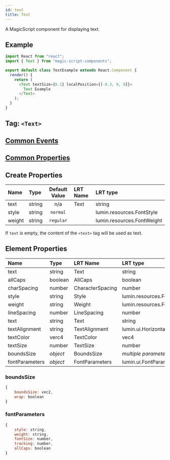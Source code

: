 ```yaml
---
id: text
title: Text
---
```


A MagicScript component for displaying text.

## Example

```javascript
import React from "react";
import { Text } from "magic-script-components";

export default class TextExample extends React.Component {
  render() {
    return (
      <Text textSize={0.1} localPosition={[-0.3, 0, 0]}>
        Text Example
      </Text>
    );
  }
}
```

## Tag: `<Text>`

## [Common Events](../types/Events.md)

## [Common Properties](../types/Properties.md)

## Create Properties

| Name   | Type   | Default Value | LRT Name | LRT type                   |
| :----- | :----- | :-----------: | :------- | :------------------------- |
| text   | string |      n/a      | Text     | string                     |
| style  | string |   `normal`    |          | lumin.resources.FontStyle  |
| weight | string |   `regular`   |          | lumin.resources.FontWeight |

If `text` is empty, the content of the `<text>` tag will be used as text.

## Element Properties

| Name           | Type     | LRT Name         | LRT type                         |
| :------------- | :------- | :--------------- | :------------------------------- |
| text           | string   | Text             | string                           |
| allCaps        | boolean  | AllCaps          | boolean                          |
| charSpacing    | number   | CharacterSpacing | number                           |
| style          | string   | Style            | lumin.resources.FontStyle        |
| weight         | string   | Weight           | lumin.resources.FontWeight       |
| lineSpacing    | number   | LineSpacing      | number                           |
| text           | string   | Text             | string                           |
| textAlignment  | string   | TextAlignment    | lumin.ui.HorizontalTextAlignment |
| textColor      | verc4    | TextColor        | vec4                             |
| textSize       | number   | TextSize         | number                           |
| boundsSize     | _object_ | BoundsSize       | _multiple parameters_            |
| fontParameters | _object_ | FontParameters   | lumin.ui.FontParams              |

### boundsSize

```javascript
{
    boundsSize: vec2,
    wrap: boolean
}
```

### fontParameters

```javascript
{
    style: string,
    weight: string,
    fontSize: number,
    tracking: number,
    allCaps: boolean
}
```
